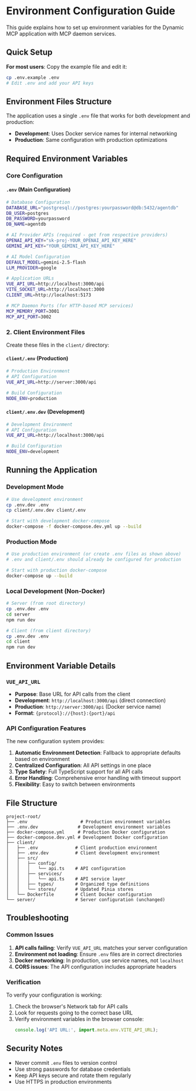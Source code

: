 # Environment Configuration Guide

This guide explains how to set up environment variables for the Dynamic MCP application with MCP daemon services.

## Quick Setup

**For most users**: Copy the example file and edit it:

```bash
cp .env.example .env
# Edit .env and add your API keys
```

## Environment Files Structure

The application uses a single `.env` file that works for both development and production:

- **Development**: Uses Docker service names for internal networking
- **Production**: Same configuration with production optimizations

## Required Environment Variables

### Core Configuration

#### `.env` (Main Configuration)

```bash
# Database Configuration
DATABASE_URL="postgresql://postgres:yourpassword@db:5432/agentdb"
DB_USER=postgres
DB_PASSWORD=yourpassword
DB_NAME=agentdb

# AI Provider APIs (required - get from respective providers)
OPENAI_API_KEY="sk-proj-YOUR_OPENAI_API_KEY_HERE"
GEMINI_API_KEY="YOUR_GEMINI_API_KEY_HERE"

# AI Model Configuration
DEFAULT_MODEL=gemini-2.5-flash
LLM_PROVIDER=google

# Application URLs
VUE_API_URL=http://localhost:3000/api
VITE_SOCKET_URL=http://localhost:3000
CLIENT_URL=http://localhost:5173

# MCP Daemon Ports (for HTTP-based MCP services)
MCP_MEMORY_PORT=3001
MCP_API_PORT=3002
```

### 2. Client Environment Files

Create these files in the `client/` directory:

#### `client/.env` (Production)

```bash
# Production Environment
# API Configuration
VUE_API_URL=http://server:3000/api

# Build Configuration
NODE_ENV=production
```

#### `client/.env.dev` (Development)

```bash
# Development Environment
# API Configuration
VUE_API_URL=http://localhost:3000/api

# Build Configuration
NODE_ENV=development
```

## Running the Application

### Development Mode

```bash
# Use development environment
cp .env.dev .env
cp client/.env.dev client/.env

# Start with development docker-compose
docker-compose -f docker-compose.dev.yml up --build
```

### Production Mode

```bash
# Use production environment (or create .env files as shown above)
# .env and client/.env should already be configured for production

# Start with production docker-compose
docker-compose up --build
```

### Local Development (Non-Docker)

```bash
# Server (from root directory)
cp .env.dev .env
cd server
npm run dev

# Client (from client directory)
cp .env.dev .env
cd client
npm run dev
```

## Environment Variable Details

### `VUE_API_URL`

- **Purpose**: Base URL for API calls from the client
- **Development**: `http://localhost:3000/api` (direct connection)
- **Production**: `http://server:3000/api` (Docker service name)
- **Format**: `{protocol}://{host}:{port}/api`

### API Configuration Features

The new configuration system provides:

1. **Automatic Environment Detection**: Fallback to appropriate defaults based on environment
2. **Centralized Configuration**: All API settings in one place
3. **Type Safety**: Full TypeScript support for all API calls
4. **Error Handling**: Comprehensive error handling with timeout support
5. **Flexibility**: Easy to switch between environments

## File Structure

```
project-root/
├── .env                    # Production environment variables
├── .env.dev               # Development environment variables
├── docker-compose.yml     # Production Docker configuration
├── docker-compose.dev.yml # Development Docker configuration
├── client/
│   ├── .env              # Client production environment
│   ├── .env.dev          # Client development environment
│   ├── src/
│   │   ├── config/
│   │   │   └── api.ts    # API configuration
│   │   ├── services/
│   │   │   └── api.ts    # API service layer
│   │   ├── types/        # Organized type definitions
│   │   └── stores/       # Updated Pinia stores
│   └── Dockerfile        # Client Docker configuration
└── server/               # Server configuration (unchanged)
```

## Troubleshooting

### Common Issues

1. **API calls failing**: Verify `VUE_API_URL` matches your server configuration
2. **Environment not loading**: Ensure `.env` files are in correct directories
3. **Docker networking**: In production, use service names, not `localhost`
4. **CORS issues**: The API configuration includes appropriate headers

### Verification

To verify your configuration is working:

1. Check the browser's Network tab for API calls
2. Look for requests going to the correct base URL
3. Verify environment variables in the browser console:
   ```javascript
   console.log('API URL:', import.meta.env.VITE_API_URL);
   ```

## Security Notes

- Never commit `.env` files to version control
- Use strong passwords for database credentials
- Keep API keys secure and rotate them regularly
- Use HTTPS in production environments
